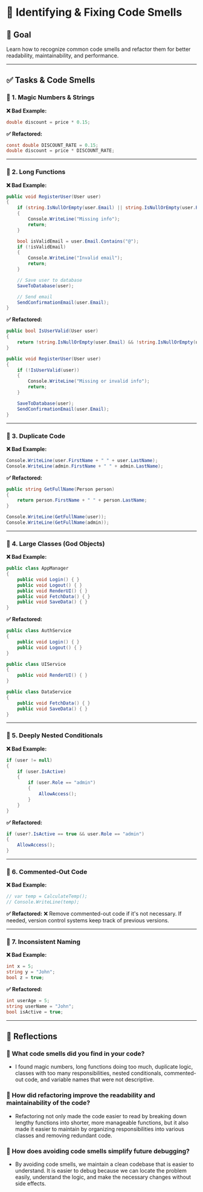 # 📌 Identifying & Fixing Code Smells

## 🎯 Goal

Learn how to recognize common code smells and refactor them for better readability, maintainability, and performance.

---

## ✅ Tasks & Code Smells

### 🔸 1. Magic Numbers & Strings

**❌ Bad Example:**

```csharp
double discount = price * 0.15;
```

**✅ Refactored:**

```csharp
const double DISCOUNT_RATE = 0.15;
double discount = price * DISCOUNT_RATE;
```

---

### 🔸 2. Long Functions

**❌ Bad Example:**

```csharp
public void RegisterUser(User user)
{
    if (string.IsNullOrEmpty(user.Email) || string.IsNullOrEmpty(user.Password))
    {
        Console.WriteLine("Missing info");
        return;
    }

    bool isValidEmail = user.Email.Contains("@");
    if (!isValidEmail)
    {
        Console.WriteLine("Invalid email");
        return;
    }

    // Save user to database
    SaveToDatabase(user);

    // Send email
    SendConfirmationEmail(user.Email);
}
```

**✅ Refactored:**

```csharp
public bool IsUserValid(User user)
{
    return !string.IsNullOrEmpty(user.Email) && !string.IsNullOrEmpty(user.Password) && user.Email.Contains("@");
}

public void RegisterUser(User user)
{
    if (!IsUserValid(user))
    {
        Console.WriteLine("Missing or invalid info");
        return;
    }

    SaveToDatabase(user);
    SendConfirmationEmail(user.Email);
}
```

---

### 🔸 3. Duplicate Code

**❌ Bad Example:**

```csharp
Console.WriteLine(user.FirstName + " " + user.LastName);
Console.WriteLine(admin.FirstName + " " + admin.LastName);
```

**✅ Refactored:**

```csharp
public string GetFullName(Person person)
{
    return person.FirstName + " " + person.LastName;
}

Console.WriteLine(GetFullName(user));
Console.WriteLine(GetFullName(admin));
```

---

### 🔸 4. Large Classes (God Objects)

**❌ Bad Example:**

```csharp
public class AppManager
{
    public void Login() { }
    public void Logout() { }
    public void RenderUI() { }
    public void FetchData() { }
    public void SaveData() { }
}
```

**✅ Refactored:**

```csharp
public class AuthService
{
    public void Login() { }
    public void Logout() { }
}

public class UIService
{
    public void RenderUI() { }
}

public class DataService
{
    public void FetchData() { }
    public void SaveData() { }
}
```

---

### 🔸 5. Deeply Nested Conditionals

**❌ Bad Example:**

```csharp
if (user != null)
{
    if (user.IsActive)
    {
        if (user.Role == "admin")
        {
            AllowAccess();
        }
    }
}
```

**✅ Refactored:**

```csharp
if (user?.IsActive == true && user.Role == "admin")
{
    AllowAccess();
}
```

---

### 🔸 6. Commented-Out Code

**❌ Bad Example:**

```csharp
// var temp = CalculateTemp();
// Console.WriteLine(temp);
```

**✅ Refactored:**
❌ Remove commented-out code if it's not necessary. If needed, version control systems keep track of previous versions.

---

### 🔸 7. Inconsistent Naming

**❌ Bad Example:**

```csharp
int x = 5;
string y = "John";
bool z = true;
```

**✅ Refactored:**

```csharp
int userAge = 5;
string userName = "John";
bool isActive = true;
```

---

## 🧠 Reflections

### 💎 What code smells did you find in your code?

- I found magic numbers, long functions doing too much, duplicate logic, classes with too many responsibilities, nested conditionals, commented-out code, and variable names that were not descriptive.

### 💎 How did refactoring improve the readability and maintainability of the code?

- Refactoring not only made the code easier to read by breaking down lengthy functions into shorter, more manageable functions, but it also made it easier to maintain by organizing responsibilities into various classes and removing redundant code.

### 💎 How does avoiding code smells simplify future debugging?

- By avoiding code smells, we maintain a clean codebase that is easier to understand. It is easier to debug because we can locate the problem easily, understand the logic, and make the necessary changes without side effects.
